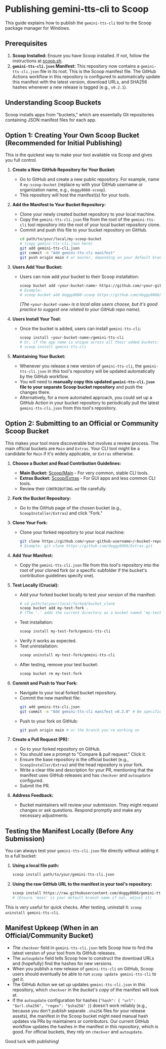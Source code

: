 # Publishing gemini-tts-cli to Scoop

This guide explains how to publish the `gemini-tts-cli` tool to the Scoop package manager for Windows.

## Prerequisites

1.  **Scoop Installed:** Ensure you have Scoop installed. If not, follow the instructions at [scoop.sh](https://scoop.sh/).
2.  **`gemini-tts-cli.json` Manifest:** This repository now contains a `gemini-tts-cli.json` file in its root. This is the Scoop manifest file. The GitHub Actions workflow in this repository is configured to automatically update this manifest with the latest version, download URLs, and SHA256 hashes whenever a new release is tagged (e.g., `v0.2.1`).

## Understanding Scoop Buckets

Scoop installs apps from "buckets," which are essentially Git repositories containing JSON manifest files for each app.

## Option 1: Creating Your Own Scoop Bucket (Recommended for Initial Publishing)

This is the quickest way to make your tool available via Scoop and gives you full control.

1.  **Create a New GitHub Repository for Your Bucket:**
    *   Go to GitHub and create a new public repository. For example, name it `my-scoop-bucket` (replace `my` with your GitHub username or organization name, e.g., `doggy8088-scoop`).
    *   This repository will host the manifest(s) for your tools.

2.  **Add the Manifest to Your Bucket Repository:**
    *   Clone your newly created bucket repository to your local machine.
    *   Copy the `gemini-tts-cli.json` file from the root of the `gemini-tts-cli` tool repository into the root of your local bucket repository clone.
    *   Commit and push this file to your bucket repository on GitHub.
        ```bash
        cd path/to/your/local/my-scoop-bucket
        # (copy gemini-tts-cli.json here)
        git add gemini-tts-cli.json
        git commit -m "Add gemini-tts-cli manifest"
        git push origin main # or master, depending on your default branch
        ```

3.  **Users Add Your Bucket:**
    *   Users can now add your bucket to their Scoop installation:
        ```bash
        scoop bucket add <your-bucket-name> https://github.com/<your-github-username>/<your-bucket-repo-name>.git
        # Example:
        # scoop bucket add doggy8088-scoop https://github.com/doggy8088/doggy8088-scoop.git
        ```
        *(The `<your-bucket-name>` is a local alias users choose, but it's good practice to suggest one related to your GitHub repo name).*

4.  **Users Install Your Tool:**
    *   Once the bucket is added, users can install `gemini-tts-cli`:
        ```bash
        scoop install <your-bucket-name>/gemini-tts-cli
        # Or, if the app name is unique across all their added buckets:
        # scoop install gemini-tts-cli
        ```

5.  **Maintaining Your Bucket:**
    *   Whenever you release a new version of `gemini-tts-cli`, the `gemini-tts-cli.json` in *this* tool's repository will be updated automatically by the GitHub workflow.
    *   You will need to **manually copy this updated `gemini-tts-cli.json` file to your separate Scoop bucket repository** and push the changes there.
    *   Alternatively, for a more automated approach, you could set up a GitHub Action in your bucket repository to periodically pull the latest `gemini-tts-cli.json` from this tool's repository.

## Option 2: Submitting to an Official or Community Scoop Bucket

This makes your tool more discoverable but involves a review process. The main official buckets are `Main` and `Extras`. Your CLI tool might be a candidate for `Main` if it's widely applicable, or `Extras` otherwise.

1.  **Choose a Bucket and Read Contribution Guidelines:**
    *   **Main Bucket:** [Scoop/Main](https://github.com/ScoopInstaller/Main) - For very common, stable CLI tools.
    *   **Extras Bucket:** [Scoop/Extras](https://github.com/ScoopInstaller/Extras) - For GUI apps and less common CLI tools.
    *   Review their `CONTRIBUTING.md` file carefully.

2.  **Fork the Bucket Repository:**
    *   Go to the GitHub page of the chosen bucket (e.g., `ScoopInstaller/Extras`) and click "Fork."

3.  **Clone Your Fork:**
    *   Clone your forked repository to your local machine:
        ```bash
        git clone https://github.com/<your-github-username>/<bucket-repo-name>.git
        # Example: git clone https://github.com/doggy8088/Extras.git
        ```

4.  **Add Your Manifest:**
    *   Copy the `gemini-tts-cli.json` file from this tool's repository into the root of your cloned fork (or a specific subfolder if the bucket's contribution guidelines specify one).

5.  **Test Locally (Crucial):**
    *   Add your forked bucket locally to test *your version* of the manifest:
        ```bash
        # cd path/to/your/local/forked/bucket_clone
        scoop bucket add my-test-fork .
        # (The '.' adds the current directory as a bucket named 'my-test-fork')
        ```
    *   Test installation:
        ```bash
        scoop install my-test-fork/gemini-tts-cli
        ```
    *   Verify it works as expected.
    *   Test uninstallation:
        ```bash
        scoop uninstall my-test-fork/gemini-tts-cli
        ```
    *   After testing, remove your test bucket:
        ```bash
        scoop bucket rm my-test-fork
        ```

6.  **Commit and Push to Your Fork:**
    *   Navigate to your local forked bucket repository.
    *   Commit the new manifest file:
        ```bash
        git add gemini-tts-cli.json
        git commit -m "Add gemini-tts-cli manifest v0.2.0" # Be specific with version
        ```
    *   Push to your fork on GitHub:
        ```bash
        git push origin main # or the branch you're working on
        ```

7.  **Create a Pull Request (PR):**
    *   Go to your forked repository on GitHub.
    *   You should see a prompt to "Compare & pull request." Click it.
    *   Ensure the base repository is the official bucket (e.g., `ScoopInstaller/Extras`) and the head repository is your fork.
    *   Write a clear title and description for your PR, mentioning that the manifest uses GitHub releases and has `checkver` and `autoupdate` configured.
    *   Submit the PR.

8.  **Address Feedback:**
    *   Bucket maintainers will review your submission. They might request changes or ask questions. Respond promptly and make any necessary adjustments.

## Testing the Manifest Locally (Before Any Submission)

You can always test your `gemini-tts-cli.json` file directly without adding it to a full bucket:

1.  **Using a local file path:**
    ```bash
    scoop install path/to/your/gemini-tts-cli.json
    ```
2.  **Using the raw GitHub URL to the manifest in your tool's repository:**
    ```bash
    scoop install https://raw.githubusercontent.com/doggy8088/gemini-tts-cli/main/gemini-tts-cli.json
    # (Ensure 'main' is your default branch name if not, adjust it)
    ```

This is very useful for quick checks. After testing, uninstall it: `scoop uninstall gemini-tts-cli`.

## Manifest Upkeep (When in an Official/Community Bucket)

*   The `checkver` field in `gemini-tts-cli.json` tells Scoop how to find the latest version of your tool from its GitHub releases.
*   The `autoupdate` field tells Scoop how to construct the download URLs and (hopefully) find the hashes for new versions.
*   When you publish a new release of `gemini-tts-cli` on GitHub, Scoop users should eventually be able to run `scoop update gemini-tts-cli` to get it.
*   The GitHub Action we set up updates `gemini-tts-cli.json` in *this* repository, which `checkver` in the *bucket's copy* of the manifest will look at.
*   If the `autoupdate` configuration for hashes (`"hash": { "url": "$url.sha256", "regex": "$sha256" }`) doesn't work reliably (e.g., because you don't publish separate `.sha256` files for your release assets), the manifest in the Scoop bucket might need manual hash updates via PRs by maintainers or contributors. Our current GitHub workflow updates the hashes in the manifest *in this repository*, which is good. For official buckets, they rely on `checkver` and `autoupdate`.

Good luck with publishing!
```
